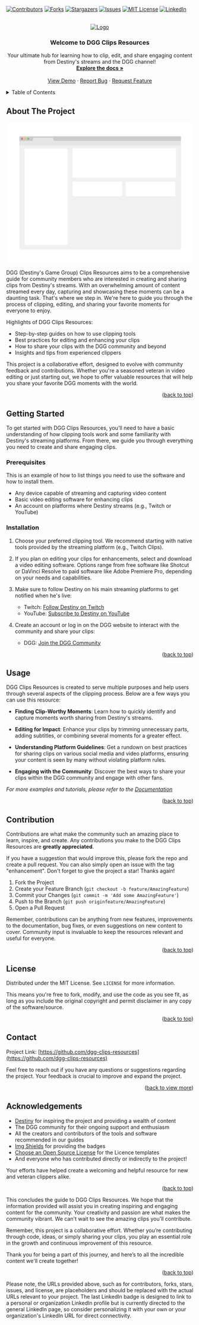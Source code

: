 <!-- Improved compatibility of back to top link: See: https://github.com/othneildrew/Best-README-Template/pull/73 -->
<a name="readme-top"></a>
<!--
*** Thanks for checking out DGG Clips Resources. If you have a suggestion
*** that would make this better, please fork the repo and create a pull request
*** or simply open an issue with the tag "enhancement".
*** Don't forget to give the project a star!
*** Thanks again! Now go create something AMAZING for the DGG community! :D
-->

<!-- PROJECT SHIELDS -->
[![Contributors][contributors-shield]][contributors-url]
[![Forks][forks-shield]][forks-url]
[![Stargazers][stars-shield]][stars-url]
[![Issues][issues-shield]][issues-url]
[![MIT License][license-shield]][license-url]
[![LinkedIn][linkedin-shield]][linkedin-url]

<!-- PROJECT LOGO -->
<br />
<div align="center">
  <a href="https://github.com/dgg-clips-resources">
    <img src="images/dgg_logo.png" alt="Logo" width="80" height="80">
  </a>

  <h3 align="center">Welcome to DGG Clips Resources</h3>

  <p align="center">
    Your ultimate hub for learning how to clip, edit, and share engaging content from Destiny's streams and the DGG channel!
    <br />
    <a href="https://github.com/dgg-clips-resources"><strong>Explore the docs »</strong></a>
    <br />
    <br />
    <a href="https://github.com/dgg-clips-resources">View Demo</a>
    ·
    <a href="https://github.com/dgg-clips-resources/issues/new?labels=bug&template=bug-report---.md">Report Bug</a>
    ·
    <a href="https://github.com/dgg-clips-resources/issues/new?labels=enhancement&template=feature-request---.md">Request Feature</a>
  </p>
</div>

<!-- TABLE OF CONTENTS -->
<details>
  <summary>Table of Contents</summary>
  <ol>
    <li>
      <a href="#about-the-project">About The Project</a>
    </li>
    <li>
      <a href="#getting-started">Getting Started</a>
      <ul>
        <li<li><a href="#prerequisites">Prerequisites</a></li>
        <li><a href="#installation">Installation</a></li>
      </ul>
    </li>
    <li><a href="#usage">Usage</a></li>
    <li><a href="#contribution">Contribution</a></li>
    <li><a href="#license">License</a></li>
    <li><a href="#contact">Contact</a></li>
    <li><a href="#acknowledgements">Acknowledgements</a></li>
  </ol>
</details>

<!-- ABOUT THE PROJECT -->
## About The Project

[![DGG Clips Resources Screen Shot][product-screenshot]](https://example.com)

DGG (Destiny's Game Group) Clips Resources aims to be a comprehensive guide for community members who are interested in creating and sharing clips from Destiny's streams. With an overwhelming amount of content streamed every day, capturing and showcasing these moments can be a daunting task. That's where we step in. We're here to guide you through the process of clipping, editing, and sharing your favorite moments for everyone to enjoy.

Highlights of DGG Clips Resources:
* Step-by-step guides on how to use clipping tools
* Best practices for editing and enhancing your clips
* How to share your clips with the DGG community and beyond
* Insights and tips from experienced clippers 

This project is a collaborative effort, designed to evolve with community feedback and contributions. Whether you're a seasoned veteran in video editing or just starting out, we hope to offer valuable resources that will help you share your favorite DGG moments with the world.

<p align="right">(<a href="#readme-top">back to top</a>)</p>

<!-- GETTING STARTED -->
## Getting Started

To get started with DGG Clips Resources, you'll need to have a basic understanding of how clipping tools work and some familiarity with Destiny's streaming platforms. From there, we guide you through everything you need to create and share engaging clips.

### Prerequisites

This is an example of how to list things you need to use the software and how to install them.
* Any device capable of streaming and capturing video content
* Basic video editing software for enhancing clips
* An account on platforms where Destiny streams (e.g., Twitch or YouTube)

### Installation

1. Choose your preferred clipping tool. We recommend starting with native tools provided by the streaming platform (e.g., Twitch Clips).
22. If you plan on editing your clips for enhancements, select and download a video editing software. Options range from free software like Shotcut or DaVinci Resolve to paid software like Adobe Premiere Pro, depending on your needs and capabilities.
  
3. Make sure to follow Destiny on his main streaming platforms to get notified when he's live:
   * Twitch: [Follow Destiny on Twitch](https://twitch.tv/destiny)
   * YouTube: [Subscribe to Destiny on YouTube](https://youtube.com/user/destiny)

4. Create an account or log in on the DGG website to interact with the community and share your clips:
   * DGG: [Join the DGG Community](https://www.destiny.gg/)

<p align="right">(<a href="#readme-top">back to top</a>)</p>

<!-- USAGE EXAMPLES -->
## Usage

DGG Clips Resources is created to serve multiple purposes and help users through several aspects of the clipping process. Below are a few ways you can use this resource:

* **Finding Clip-Worthy Moments**: Learn how to quickly identify and capture moments worth sharing from Destiny's streams.
  
* **Editing for Impact**: Enhance your clips by trimming unnecessary parts, adding subtitles, or combining several moments for a greater effect.
  
* **Understanding Platform Guidelines**: Get a rundown on best practices for sharing clips on various social media and video platforms, ensuring your content is seen by many without violating platform rules.

* **Engaging with the Community**: Discover the best ways to share your clips within the DGG community and engage with other fans.

_For more examples and tutorials, please refer to the [Documentation](https://github.com/dgg-clips-resources)_

<p align="right">(<a href="#readme-top">back to top</a>)</p>

<!-- CONTRIBUTING -->
## Contribution

Contributions are what make the community such an amazing place to learn, inspire, and create. Any contributions you make to the DGG Clips Resources are **greatly appreciated**.

If you have a suggestion that would improve this, please fork the repo and create a pull request. You can also simply open an issue with the tag "enhancement". Don't forget to give the project a star! Thanks again!

1. Fork the Project
2. Create your Feature Branch (`git checkout -b feature/AmazingFeature`)
3. Commit your Changes (`git commit -m 'Add some AmazingFeature'`)
4. Push to the Branch (`git push originfeature/AmazingFeature`)
5. Open a Pull Request

Remember, contributions can be anything from new features, improvements to the documentation, bug fixes, or even suggestions on new content to cover. Community input is invaluable to keep the resources relevant and useful for everyone.

<p align="right">(<a href="#readme-top">back to top</a>)</p>

<!-- LICENSE -->
## License

Distributed under the MIT License. See `LICENSE` for more information.

This means you're free to fork, modify, and use the code as you see fit, as long as you include the original copyright and permit disclaimer in any copy of the software/source.

<p align="right">(<a href="#readme-top">back to top</a>)</p>

<!-- CONTACT -->
## Contact

Project Link: [https://github.com/dgg-clips-resources](https://github.com/dgg-clips-resources)

Feel free to reach out if you have any questions or suggestions regarding the project. Your feedback is crucial to improve and expand the project.

<p align="right">(<a href="#readme-top">back to view more</a>)</p>

<!-- ACKNOWLEDGEMENTS -->
## Acknowledgements

- [Destiny](https://www.destiny.gg/) for inspiring the project and providing a wealth of content
- The DGG community for their ongoing support and enthusiasm
- All the creators and contributors of the tools and software recommended in our guides
- [Img Shields](https://shields.io/) for providing the badges
- [Choose an Open Source License](https://choosealicense.com) for the Licence templates
- And everyone who has contributed directly or indirectly to the project!

Your efforts have helped create a welcoming and helpful resource for new and veteran clippers alike.

<p align="right">(<a href="#readme-top">back to top</a>)</p>

<!-- MARKDOWN LINKS & IMAGES -->
<!-- http://editor.method.ac/ -->
[contributors-shield]: https://img.shields.io/github/contributors/dgg-clips-resources/repo.svg?style=for-the-badge
[contributors-url]: https://github.com/dgg-clips-resources/repo/graphs/contributors
[forks-shield]: https://img.shields.io/github/forks/dgg-clips-resources/repo.svg?style=for-the-badge
[forks-url]: https://github.com/dgg-clips-resources/repo/network/members
[stars-shield]: https://img.shields.io/github/stars/dgg-clips-resources/repo.svg?style=for-the-badge
[stars-url]: https://github.com/dgg-clips-resources/repo/stargazers
[issues-shield]: https://img.shields.io/github/issues/dgg-clips-resources/repo.svg?style=for-the-badge
[issues-url]: https://github.com/dgg-clips-resources/repo/issues
[license-shield]: https://img.shields.io/github/license/dgg-clips-resources/repo.svg?style=for-the-badge
[license-url]: https://github.com/dgg-clips-resources/repo/blob/master/LICENSE.txt
[linkedin-shield]: https://img.shields.io/badge/-LinkedIn-black.svg?style=for-the-badge&logo=linkedin&colorB=555
[linkedin-url]: https://linkedin.com

<!-- Fake Links -->
[product-screenshot]: images/screenshot.png

This concludes the guide to DGG Clips Resources. We hope that the information provided will assist you in creating inspiring and engaging content for the community. Your creativity and passion are what makes the community vibrant. We can't wait to see the amazing clips you'll contribute.

Remember, this project is a collaborative effort. Whether you’re contributing through code, ideas, or simply sharing your clips, you play an essential role in the growth and continuous improvement of this resource.

Thank you for being a part of this journey, and here’s to all the incredible content we'll create together!

<p align="right">(<a href="#readme-top">back to top</a>)</p>

Please note, the URLs provided above, such as for contributors, forks, stars, issues, and license, are placeholders and should be replaced with the actual URLs relevant to your project. The last LinkedIn badge is designed to link to a personal or organization LinkedIn profile but is currently directed to the general LinkedIn page, so consider personalizing it with your own or your organization's LinkedIn URL for direct connectivity.
